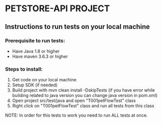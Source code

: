 # PETSTORE-API PROJECT

## Instructions to run tests on your local machine

### Prerequisite to run tests:
- Have Java 1.8 or higher
- Have maven 3.6.3 or higher

### Steps to install:
1. Get code on your local machine
2. Setup SDK (if needed)
3. Build project with mvn clean install -DskipTests  (if you have error while building related to java version you can change java version in pom.xml)
4. Open project src/test/java and open "T001petFlowTest" class
5. Right click on "T001petFlowTest" class and run all tests from this class

NOTE: In order for this tests to work you need to run ALL tests at once.
